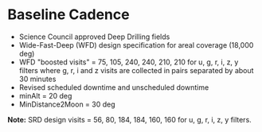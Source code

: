 # Baseline Cadence

* Science Council approved Deep Drilling fields
* Wide-Fast-Deep (WFD) design specification for areal coverage (18,000 deg)
* WFD "boosted visits" = 75, 105, 240, 240, 210, 210 for u, g, r, i, z, y filters 
  where g, r, i and z visits are collected in pairs separated by 
  about 30 minutes
* Revised scheduled downtime and unscheduled downtime
* minAlt = 20 deg
* MinDistance2Moon = 30 deg

**Note:** 
SRD design visits = 56, 80, 184, 184, 160, 160 for u, g, r, i, z, y filters.